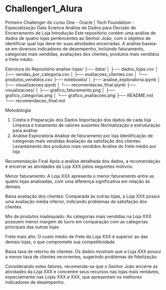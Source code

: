 # Challenger1_Alura
Primeiro Challenger do curso One - Oracle | Tech Foundation - Especialização Data Science
Análise de Dados para Decisão de Encerramento de Loja
Introdução
Este repositório contém uma análise de dados de quatro lojas pertencentes ao Senhor João, com o objetivo de identificar qual loja deve ter suas atividades encerradas. A análise baseia-se em diversos indicadores de desempenho, incluindo faturamento, categorias mais vendidas, avaliações dos clientes, produtos mais vendidos e frete médio.

Estrutura do Repositório
analise-lojas/
├── data/
│   ├── dados_lojas.csv
│   ├── vendas_por_categoria.csv
│   ├── avaliacoes_clientes.csv
│   └── produtos_vendidos.csv
├── notebooks/
│   ├── analise_exploratoria.ipynb
│   ├── visualizacoes.ipynb
│   └── recomendacao_final.ipynb
├── visualizacoes/
│   ├── grafico_faturamento.png
│   ├── grafico_categorias.png
│   └── grafico_avaliacoes.png
├── README.md
└── recomendacao_final.md

Metodologia
1. Coleta e Preparação dos Dados
Importação dos dados de cada loja
Limpeza e tratamento de valores ausentes
Normalização e estruturação para análise
2. Análise Exploratória
Análise de faturamento por loja
Identificação de categorias mais vendidas
Avaliação da satisfação dos clientes
Levantamento dos produtos mais vendidos
Análise do frete médio por loja

Recomendação Final
Após a análise detalhada dos dados, a recomendação é encerrar as atividades da Loja XXX pelos seguintes motivos:

Menor faturamento: A Loja XXX apresenta o menor faturamento entre as quatro lojas analisadas, com uma diferença significativa em relação às demais.

Baixa avaliação dos clientes: Comparada às outras lojas, a Loja XXX possui uma avaliação média inferior, indicando problemas de satisfação dos clientes.

Mix de produtos inadequado: As categorias mais vendidas na Loja XXX possuem menor margem de lucro em comparação com as categorias principais das outras lojas.

Frete mais alto: O custo médio de frete da Loja XXX é superior ao das demais lojas, o que compromete sua competitividade.

Baixa taxa de retorno de clientes: Os dados mostram que a Loja XXX possui a menor taxa de clientes recorrentes, sugerindo problemas de fidelização.

Considerando estes fatores, recomenda-se que o Senhor João encerre as atividades da Loja XXX e concentre seus recursos nas lojas mais rentáveis, especialmente nas Lojas XXX e XXX, que apresentam os melhores indicadores de desempenho.
